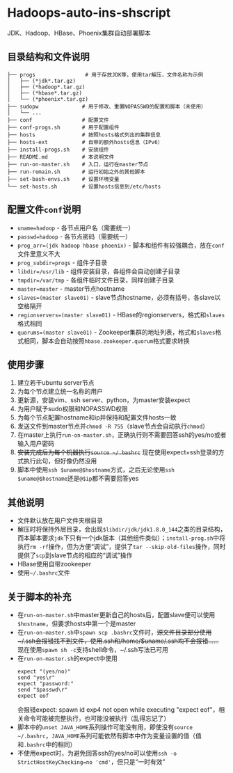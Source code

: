 # Hadoops-auto-ins-shscript
JDK、Hadoop、HBase、Phoenix集群自动部署脚本

## 目录结构和文件说明
```
├── progs                # 用于存放JDK等，使用tar解压，文件名称为示例
│   ├── (*jdk*.tar.gz)
│   ├── (*hadoop*.tar.gz)
│   ├── (*hbase*.tar.gz)
│   └── (*phoenix*.tar.gz)
├── sudopw              # 用于修改、重置NOPASSWD的配置和脚本（未使用）
│   └── ...
├── conf                # 配置文件
├── conf-progs.sh       # 用于配置组件
├── hosts               # 按照hosts格式列出的集群信息
├── hosts-ext           # 自带的额外hosts信息（IPv6）
├── install-progs.sh    # 安装组件
├── README.md           # 本说明文件
├── run-on-master.sh    # 入口，运行在master节点
├── run-remain.sh       # 运行初始之外的其他脚本
├── set-bash-envs.sh    # 设置环境变量
└── set-hosts.sh        # 设置hosts信息到/etc/hosts
```

## 配置文件`conf`说明
- `uname=hadoop` - 各节点用户名（需要统一）
- `passwd=hadoop` - 各节点密码（需要统一）
- `prog_arr=(jdk hadoop hbase phoenix)` - 脚本和组件有较强耦合，放在`conf`文件里意义不大
- `prog_subdir=progs` - 组件子目录
- `libdir=/usr/lib` - 组件安装目录，各组件会自动创建子目录
- `tmpdir=/var/tmp` - 各组件临时文件目录，同样创建子目录
- `master=master` - master节点hostname
- `slaves=(master slave01)` - slave节点hostname，必须有括号，各slave以空格隔开
- `regionservers=(master slave01)` - HBase的regionservers，格式和`slaves`格式相同
- `quorums=(master slave01)` - Zookeeper集群的地址列表，格式和`slaves`格式相同，脚本会自动按照`hbase.zookeeper.quorum`格式要求转换

## 使用步骤
1. 建立若干ubuntu server节点
2. 为每个节点建立统一名称的用户
3. 更新源，安装vim、ssh server、python，为master安装expect
4. 为用户赋予sudo权限和NOPASSWD权限
5. 为每个节点配置hostname和ip并保持和配置文件hosts一致
6. 发送文件到master节点并`chmod -R 755`（slave节点会自动执行`chmod`）
7. 在master上执行`run-on-master.sh`，正确执行则不需要回答ssh的yes/no或者输入用户密码
8. ~~安装完成后为每个机器执行`source ~/.bashrc`~~ 现在使用expect+ssh登录的方式执行此句，但好像仍然没用
9. 脚本中使用`ssh $uname@$hostname`方式，之后无论使用`ssh $uname@$hostname`还是`@$ip`都不需要回答yes

## 其他说明
- 文件默认放在用户文件夹根目录
- 解压时将保持外层目录，会出现`$libdir/jdk/jdk1.8.0_144`之类的目录结构，而本脚本要求`jdk`下只有一个jdk版本（其他组件类似）；`install-prog.sh`中将执行`rm -rf`操作，但为方便“调试”，提供了`tar --skip-old-files`操作，同时提供了`scp`到slave节点的相应的“调试”操作
- HBase使用自带zookeeper
- 使用`~/.bashrc`文件

## 关于脚本的补充
- 在`run-on-master.sh`中master更新自己的hosts后，配置slave便可以使用`$hostname`，但要求hosts中第一个是master
- 在`run-on-master.sh`中`spawn scp .bashrc`文件时，~~源文件目录部分使用~/.ssh会报错找不到文件，使用.ssh和/home/$uname/.ssh均不会报错……~~ 现在使用`spawn sh -c`支持shell命令，~/.ssh写法已可用
- 在`run-on-master.sh`的expect中使用
    ```
    expect "(yes/no)"
    send "yes\r"
    expect "password:"
    send "$passwd\r"
    expect eof
    ```
    会报错expect: spawn id exp4 not open while executing "expect eof"，相关命令可能被完整执行，也可能没被执行（乱得忘记了）
- 脚本中的`unset JAVA_HOME`系列操作可能没有用，即使没有`source ~/.bashrc`，`JAVA_HOME`系列可能依然有脚本中作为变量设置的值（值和`.bashrc`中的相同）
- 不使用expect时，为避免回答ssh的yes/no可以使用`ssh -o StrictHostKeyChecking=no 'cmd'`，但只是“一时有效”
